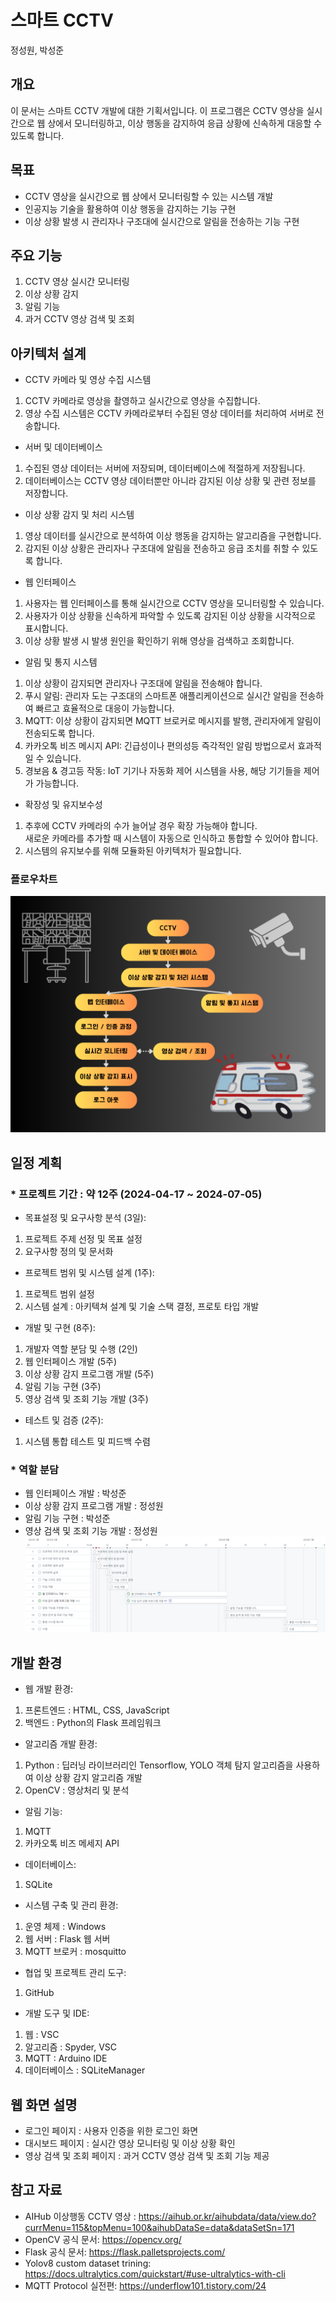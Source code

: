 # 스마트 CCTV  
정성원, 박성준  
## 개요  
이 문서는 스마트 CCTV 개발에 대한 기획서입니다. 이 프로그램은 CCTV 영상을 실시간으로 웹 상에서 모니터링하고, 이상 행동을 감지하여 응급 상황에 신속하게 대응할 수 있도록 합니다.  
## 목표  
 - CCTV 영상을 실시간으로 웹 상에서 모니터링할 수 있는 시스템 개발  
 - 인공지능 기술을 활용하여 이상 행동을  감지하는 기능 구현  
 - 이상 상황 발생 시 관리자나 구조대에 실시간으로 알림을 전송하는 기능 구현  
## 주요 기능    
 1. CCTV 영상 실시간 모니터링  
 2. 이상 상황 감지  
 3. 알림 기능  
 4. 과거 CCTV 영상 검색 및 조회  
## 아키텍처 설계  
 - CCTV 카메라 및 영상 수집 시스템  
  1. CCTV 카메라로 영상을 촬영하고 실시간으로 영상을 수집합니다.  
  2. 영상 수집 시스템은 CCTV 카메라로부터 수집된 영상 데이터를 처리하여 서버로 전송합니다.  
 - 서버 및 데이터베이스  
  1. 수집된 영상 데이터는 서버에 저장되며, 데이터베이스에 적절하게 저장됩니다.  
  2. 데이터베이스는 CCTV 영상 데이터뿐만 아니라 감지된 이상 상황 및 관련 정보를 저장합니다.  
 - 이상 상황 감지 및 처리 시스템  
  1. 영상 데이터를 실시간으로 분석하여 이상 행동을 감지하는 알고리즘을 구현합니다.  
  2. 감지된 이상 상황은 관리자나 구조대에 알림을 전송하고 응급 조치를 취할 수 있도록 합니다.  
 - 웹 인터페이스  
  1. 사용자는 웹 인터페이스를 통해 실시간으로 CCTV 영상을 모니터링할 수 있습니다.  
  2. 사용자가 이상 상황을 신속하게 파악할 수 있도록 감지된 이상 상황을 시각적으로 표시합니다.  
  3. 이상 상황 발생 시 발생 원인을 확인하기 위해 영상을 검색하고 조회합니다.  
 - 알림 및 통지 시스템  
  1. 이상 상황이 감지되면 관리자나 구조대에 알림을 전송해야 합니다.  
  2. 푸시 알림: 관리자 도는 구조대의 스마트폰 애플리케이션으로 실시간 알림을 전송하여 빠르고 효율적으로 대응이 가능합니다.  
  3. MQTT: 이상 상황이 감지되면 MQTT 브로커로 메시지를 발행, 관리자에게 알림이 전송되도록 합니다.  
  4. 카카오톡 비즈 메시지 API: 긴급성이나 편의성등 즉각적인 알림 방법으로서 효과적일 수 있습니다. 
  5. 경보음 & 경고등 작동: IoT 기기나 자동화 제어 시스템을 사용, 해당 기기들을 제어가 가능합니다.  
 - 확장성 및 유지보수성  
  1. 추후에 CCTV 카메라의 수가 늘어날 경우 확장 가능해야 합니다.  
     새로운 카메라를 추가할 때 시스템이 자동으로 인식하고 통합할 수 있어야 합니다.  
  2. 시스템의 유지보수를 위해 모듈화된 아키텍처가 필요합니다.  
### 플로우차트  
![flowchart.png](flowchart.png)
## 일정 계획  
### * 프로젝트 기간 : 약 12주 (2024-04-17 ~ 2024-07-05)  
 - 목표설정 및 요구사항 분석 (3일):  
  1. 프로젝트 주제 선정 및 목표 설정  
  2. 요구사항 정의 및 문서화  
 - 프로젝트 범위 및 시스템 설계 (1주):  
  1. 프로젝트 범위 설정  
  2. 시스템 설계 : 아키텍쳐 설계 및 기술 스택 결정, 프로토 타입 개발  
 - 개발 및 구현 (8주):  
  1. 개발자 역할 분담 및 수행 (2인)  
  2. 웹 인터페이스 개발 (5주)  
  3. 이상 상황 감지 프로그램 개발 (5주)  
  4. 알림 기능 구현 (3주)  
  5. 영상 검색 및 조회 기능 개발 (3주)  
 - 테스트 및 검증 (2주):  
  1. 시스템 통합 테스트 및 피드백 수렴  
  
### * 역할 분담  
 - 웹 인터페이스 개발 : 박성준  
 - 이상 상황 감지 프로그램 개발 : 정성원  
 - 알림 기능 구현 : 박성준  
 - 영상 검색 및 조회 기능 개발 : 정성원  
![roadmap.png](roadmap.png)
## 개발 환경  
 - 웹 개발 환경:  
  1. 프론트엔드 : HTML, CSS, JavaScript  
  2. 백엔드 : Python의 Flask 프레임워크  
 - 알고리즘 개발 환경:  
  1. Python : 딥러닝 라이브러리인 Tensorflow, YOLO 객체 탐지 알고리즘을 사용하여 이상 상황 감지 알고리즘 개발  
  2. OpenCV : 영상처리 및 분석  
 - 알림 기능:  
  1. MQTT  
  2. 카카오톡 비즈 메세지 API  
 - 데이터베이스:  
  1. SQLite  
 - 시스템 구축 및 관리 환경:  
  1. 운영 체제 : Windows  
  2. 웹 서버 : Flask 웹 서버  
  3. MQTT 브로커 : mosquitto  
 - 협업 및 프로젝트 관리 도구:  
  1. GitHub  
 - 개발 도구 및 IDE:  
  1. 웹 : VSC  
  2. 알고리즘 : Spyder, VSC  
  3. MQTT : Arduino IDE  
  4. 데이터베이스 : SQLiteManager  
## 웹 화면 설명  
 - 로그인 페이지 : 사용자 인증을 위한 로그인 화면  
 - 대시보드 페이지 : 실시간 영상 모니터링 및 이상 상황 확인  
 - 영상 검색 및 조회 페이지 : 과거 CCTV 영상 검색 및 조회 기능 제공  
## 참고 자료  
 - AIHub 이상행동 CCTV 영상 : https://aihub.or.kr/aihubdata/data/view.do?currMenu=115&topMenu=100&aihubDataSe=data&dataSetSn=171  
 - OpenCV 공식 문서: https://opencv.org/  
 - Flask 공식 문서: https://flask.palletsprojects.com/  
 - Yolov8 custom dataset trining: https://docs.ultralytics.com/quickstart/#use-ultralytics-with-cli  
 - MQTT Protocol 실전편: https://underflow101.tistory.com/24  
